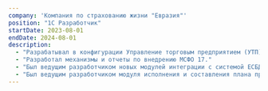 ```yaml
---
company: 'Компания по страхованию жизни "Евразия"'
position: "1С Разработчик"
startDate: 2023-08-01
endDate: 2024-08-01
description:
  - "Разрабатывал в конфигурации Управление торговым предприятием (УТП), доработанной под страхование."
  - "Разработал механизмы и отчеты по внедрению МСФО 17."
  - "Был ведущим разработчиком новых модулей интеграции с системой ЕСБД."
  - "Был ведущим разработчиком модуля исполнения и составления плана продаж."
---
```

